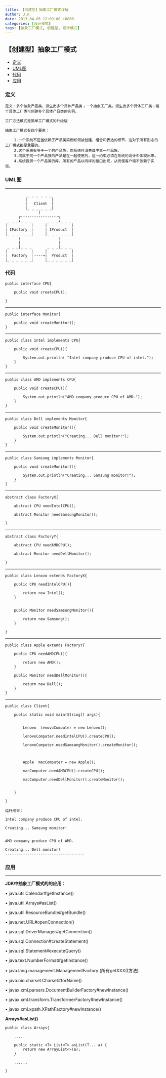 ```yaml
---
title: 【创建型】抽象工厂模式详解
author: J.K
date: 2013-04-06 12:09:00 +0800
categories: [设计模式]
tags: [抽象工厂模式, 创建型, 设计模式]
---
```


## 【创建型】抽象工厂模式

*   [定义](#define)
*   [UML图](#UML)
*   [代码](#code)
*   [应用](#app)

<h3 id="define">定义</h3>

    定义：多个抽象产品类，派生出多个具体产品类；一个抽象工厂类，派生出多个具体工厂类；每个具体工厂类可创建多个具体产品类的实例。

    工厂方法模式是简单工厂模式的升级版

    抽象工厂模式有四个要素：

        1.一个系统不应当依赖于产品类实例如何被创建、组合和表达的细节，这对于所有形态的工厂模式都是重要的。
        2.这个系统有多于一个的产品族，而系统只消费其中某一产品族。
        3.同属于同一个产品族的产品是在一起使用的，这一约束必须在系统的设计中体现出来。
        4.系统提供一个产品类的库，所有的产品以同样的接口出现，从而使客户端不依赖于实现。


<h3 id="UML">UML图</h3>

***

              _ _ _ _ _ _
             |           |
             |   Client  |
             |_ _ _ _ _ _|
                   |
          ┌-----------------┐
     _ _ _↓_ _ _       _ _ _↓_ _ _
    |           |     |           |
    | IFactory  |     | IProduct  |
    |_ _ _ _ _ _|     |_ _ _ _ _ _|
          ↑                 ↑
          |                 |
     _ _ _|_ _ _       _ _ _|_ _ _
    |           |     |           |
    |  Factory  |----→|  Product  |
    |_ _ _ _ _ _|     |_ _ _ _ _ _|


<h3 id="code">代码</h3>

    public interface CPU{

        public void createCPU();

    }

---

    public interface Monitor{

        public void createMonitor();
    }

---

    public class Intel implements CPU{

        public void createCPU(){

            System.out.println( "Intel company produce CPU of intel.");
        }
    }
---

    public class AMD implements CPU{

        public void createCPU(){

            System.out.println("AMD company produce CPU of AMD.");
        }
    }

---

    public class Dell implements Monitor{

        public void createMonitor(){

            System.out.println("Creating... Dell monitor!");
        }
    }
---

    public class Samsung implements Monitor{

        public void createMonitor(){

            System.out.println("Creating... Samsung monitor!");
        }
    }

---

    abstract class FactoryX{

        abstract CPU needIntelCPU();

        abstract Monitor needSamsungMonitor();

    }

---

    abstract class FactoryY{

        abstract CPU needAMDCPU();

        abstract Monitor needDellMonitor();

    }

---

    public class Lenovo extends FactoryX{

        public CPU needIntelCPU(){

            return new Intel();
        }


        public Monitor needSamsungMonitor(){

            return new Samsung();
        }

    }

---

    public class Apple extends FactoryY{

        public CPU needAMDCPU(){

            return new AMD();
        }

        public Monitor needDellMonitor(){

            return new Dell();
        }
    }



---

    public class Client{

        public static void main(String[] args){


            Lenovo  lenovoComputer = new Lenovo();

            lenovoComputer.needIntelCPU().createCPU();

            lenovoComputer.needSamsungMonitor().createMonitor();



            Apple  macComputer = new Apple();

            macComputer.needAMDCPU().createCPU();

            macComputer.needDellMonitor().createMonitor();


        }

    }

    运行结果：

    Intel company produce CPU of intel.

    Creating... Samsung monitor!


    AMD company produce CPU of AMD.

    Creating... Dell monitor!
    ------------------------------------


<h3 id="app">应用</h3>

***

**JDK中抽象工厂模式的的应用：**

• java.util.Calendar#getInstance()

• java.util.Arrays#asList()

• java.util.ResourceBundle#getBundle()

• java.net.URL#openConnection()

• java.sql.DriverManager#getConnection()

• java.sql.Connection#createStatement()

• java.sql.Statement#executeQuery()

• java.text.NumberFormat#getInstance()

• java.lang.management.ManagementFactory (所有getXXX()方法)

• java.nio.charset.Charset#forName()

• javax.xml.parsers.DocumentBuilderFactory#newInstance()

• javax.xml.transform.TransformerFactory#newInstance()

• javax.xml.xpath.XPathFactory#newInstance()


**Arrays#asList()**


    public class Arrays{

        .....

        public static <T> List<T> asList(T... a) {
            return new ArrayList<>(a);
        }

        ......

    }
